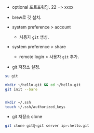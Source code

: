 * optional 포트포워딩. 22 => xxxx

* brew로 깃 설치.

* system preference > account
  - 사용자 `git` 생성.

* system preference > share
  - remote login > 사용자 `git` 추가.


* git 저장소 설정.
```bash
su git

mkdir ~/hello.git && cd ~/hello.git
git init --bare


mkdir ~/.ssh
touch ~/.ssh/authorized_keys
```


* git 저장소 clone
```bash
git clone git@<git server ip>:hello.git
```
